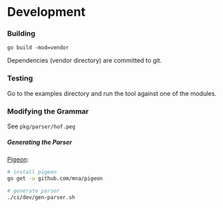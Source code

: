 # Development


### Building

`go build -mod=vendor`

Dependencies (vendor directory) are committed to git.

### Testing

Go to the examples directory and run the tool against one of the modules.

### Modifying the Grammar

See `pkg/parser/hof.peg`

##### Generating the Parser

[Pigeon](https://github.com/mna/pigeon):

```bash
# install pigeon
go get -u github.com/mna/pigeon

# generate parser
./ci/dev/gen-parser.sh
```


